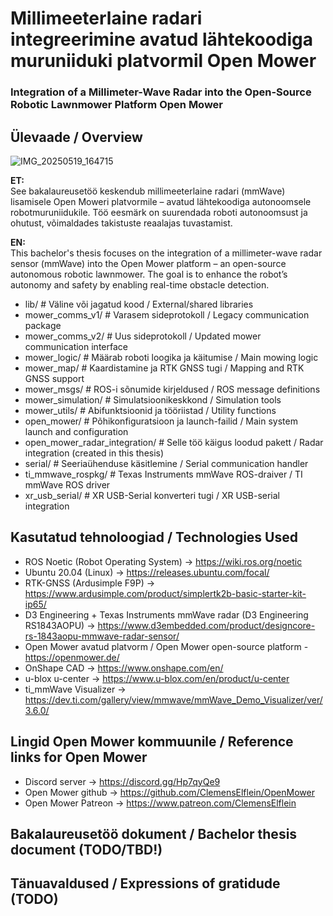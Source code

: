 # Millimeeterlaine radari integreerimine avatud lähtekoodiga muruniiduki platvormil Open Mower
### Integration of a Millimeter-Wave Radar into the Open-Source Robotic Lawnmower Platform Open Mower

## Ülevaade / Overview

![IMG_20250519_164715](https://github.com/user-attachments/assets/bb0fcd7a-072e-48c4-9725-0293424676ff)

**ET:**  
See bakalaureusetöö keskendub millimeeterlaine radari (mmWave) lisamisele Open Moweri platvormile – avatud lähtekoodiga autonoomsele robotmuruniidukile. Töö eesmärk on suurendada roboti autonoomsust ja ohutust, võimaldades takistuste reaalajas tuvastamist.

**EN:**  
This bachelor's thesis focuses on the integration of a millimeter-wave radar sensor (mmWave) into the Open Mower platform – an open-source autonomous robotic lawnmower. The goal is to enhance the robot’s autonomy and safety by enabling real-time obstacle detection.

- lib/ # Väline või jagatud kood / External/shared libraries
- mower_comms_v1/ # Varasem sideprotokoll / Legacy communication package
- mower_comms_v2/ # Uus sideprotokoll / Updated mower communication interface
- mower_logic/ # Määrab roboti loogika ja käitumise / Main mowing logic
- mower_map/ # Kaardistamine ja RTK GNSS tugi / Mapping and RTK GNSS support
- mower_msgs/ # ROS-i sõnumide kirjeldused / ROS message definitions
- mower_simulation/ # Simulatsioonikeskkond / Simulation tools
- mower_utils/ # Abifunktsioonid ja tööriistad / Utility functions
- open_mower/ # Põhikonfiguratsioon ja launch-failid / Main system launch and configuration
- open_mower_radar_integration/ # Selle töö käigus loodud pakett / Radar integration (created in this thesis)
- serial/ # Seeriaühenduse käsitlemine / Serial communication handler
- ti_mmwave_rospkg/ # Texas Instruments mmWave ROS-draiver / TI mmWave ROS driver
- xr_usb_serial/ # XR USB-Serial konverteri tugi / XR USB-serial integration

## Kasutatud tehnoloogiad / Technologies Used
- ROS Noetic (Robot Operating System) -> https://wiki.ros.org/noetic
- Ubuntu 20.04 (Linux) -> https://releases.ubuntu.com/focal/
- RTK-GNSS (Ardusimple F9P) -> https://www.ardusimple.com/product/simplertk2b-basic-starter-kit-ip65/
- D3 Engineering + Texas Instruments mmWave radar (D3 Engineering RS1843AOPU) -> https://www.d3embedded.com/product/designcore-rs-1843aopu-mmwave-radar-sensor/
- Open Mower avatud platvorm / Open Mower open-source platform - https://openmower.de/
- OnShape CAD -> https://www.onshape.com/en/
- u-blox u-center -> https://www.u-blox.com/en/product/u-center
- ti_mmWave Visualizer -> https://dev.ti.com/gallery/view/mmwave/mmWave_Demo_Visualizer/ver/3.6.0/

## Lingid Open Mower kommuunile / Reference links for Open Mower
- Discord server -> https://discord.gg/Hp7qyQe9
- Open Mower github -> https://github.com/ClemensElflein/OpenMower
- Open Mower Patreon -> https://www.patreon.com/ClemensElflein

## Bakalaureusetöö dokument / Bachelor thesis document (TODO/TBD!)

## Tänuavaldused / Expressions of gratidude (TODO)
